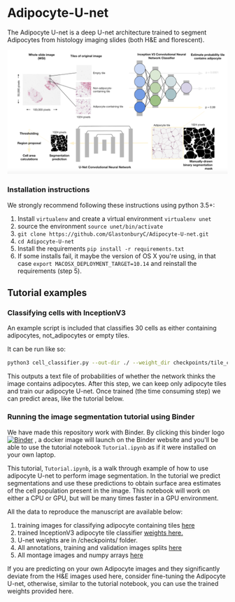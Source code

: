 # Adipocyte-U-net

The Adipocyte U-net is a deep U-net architecture trained to segment Adipocytes from histology imaging slides (both H&E and florescent). 

![alt text](overview.png)

### Installation instructions

We strongly recommend following these instructions using python 3.5+:

1. Install `virtualenv` and create a virtual environment `virtualenv unet`
2. source the environment `source unet/bin/activate`
3. `git clone https://github.com/GlastonburyC/Adipocyte-U-net.git`
4. `cd Adipocyte-U-net`
5. Install the requirements `pip install -r requirements.txt`
6. If some installs fail, it maybe the version of OS X you're using, in that case `export MACOSX_DEPLOYMENT_TARGET=10.14` and reinstall the requirements (step 5).

## Tutorial examples

### Classifying cells with InceptionV3

An example script is included that classifies 30 cells as either containing adipocytes, not_adipocytes or empty tiles.

It can be run like so:

```bash
python3 cell_classifier.py --out-dir ./ --weight_dir checkpoints/tile_classifier_InceptionV3/tile_adipocyte.weights.h5 --image-path example_class_tiles
```

This outputs a text file of probabilities of whether the network thinks the image contains adipocytes. After this step, we can keep only adipocyte tiles and train our adipocyte U-net. Once trained (the time consuming step) we can predict areas, like the tutorial below.

### Running the image segmentation tutorial using Binder

We have made this repository work with Binder. By clicking this binder logo [![Binder](https://mybinder.org/badge_logo.svg)](https://mybinder.org/v2/gh/GlastonburyC/Adipocyte-U-net/master?filepath=Tutorial.ipynb)
, a docker image will launch on the Binder website and you'll be able to use the tutorial notebook `Tutorial.ipynb` as if it were installed on your own laptop.

This tutorial, `Tutorial.ipynb`, is a walk through example of how to use adipocyte U-net to perform image segmentation. In the tutorial we predict segmentations and use these predictions to obtain surface area estimates of the cell population present in the image.
This notebook will work on either a CPU or GPU, but will be many times faster in a GPU environment.


All the data to reproduce the manuscript are available below:

1. training images for classifying adipocyte containing tiles [here](https://drive.google.com/open?id=1hsmMGTQSOvicUr50fiCol_Gr5z8U0koC)
2. trained InceptionV3 adipocyte tile classifier [weights here.](https://drive.google.com/open?id=1dGZ1amjkRfRzSO9etWwtsadylG6wGvF0)
3. U-net weights are in /checkpoints/ folder.
4. All annotations, training and validation images splits [here](https://drive.google.com/open?id=1MDY_CYcLSKbCrjMBvGZ5sFaqh5rRmrRk)
5. All montage images and numpy arrays [here](https://drive.google.com/open?id=1qCb13kFdN3mxukcnz7IwfarfaZU3ygsr)

If you are predicting on your own Adipocyte images and they significantly deviate from the H&E images used here, consider fine-tuning the Adipocyte U-net, otherwise, similar to the tutorial notebook, you can use the trained weights provided here.
